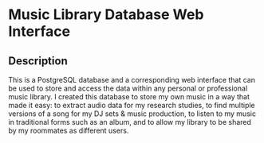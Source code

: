 # Music Library Database Web Interface

## Description
This is a PostgreSQL database and a corresponding web interface that can be used to store and access the data within any personal or professional music library. I created this database to store my own music in a way that made it easy: to extract audio data for my research studies, to find multiple versions of a song for my DJ sets & music production, to listen to my music in traditional forms such as an album, and to allow my library to be shared by my roommates as different users.
